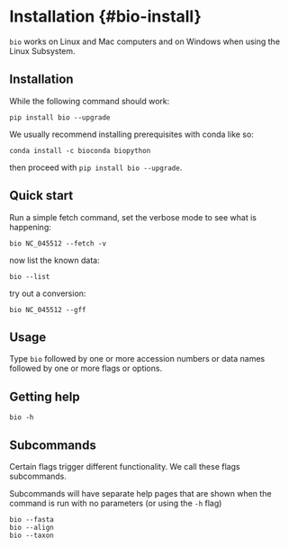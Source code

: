 # Installation {#bio-install}

`bio` works on Linux and Mac computers and on Windows when using the Linux Subsystem. 

## Installation

While the following command should work:

    pip install bio --upgrade

We usually recommend installing prerequisites with conda like so:

    conda install -c bioconda biopython

then proceed with `pip install bio --upgrade`.

## Quick start

Run a simple fetch command, set the verbose mode to see what is happening:

    bio NC_045512 --fetch -v

now list the known data:

    bio --list

try out a conversion:

    bio NC_045512 --gff

## Usage

Type `bio` followed by one or more accession numbers or data names followed by one or more flags or options.

## Getting help

    bio -h
    
## Subcommands

Certain flags trigger different functionality. We call these flags subcommands.

Subcommands will have separate help pages that are shown when the command is run with no parameters (or using the `-h` flag)

    bio --fasta
    bio --align
    bio --taxon
